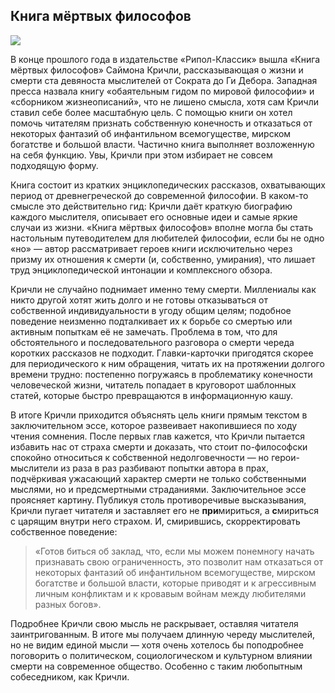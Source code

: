 ## Книга мёртвых философов

![](https://radikal.ru/lfp/d.radikal.ru/d30/1809/e8/390a18712262.jpg)

В конце прошлого года в издательстве «Рипол-Классик» вышла «Книга мёртвых философов» Саймона Кричли, рассказывающая о жизни и смерти ста девяноста мыслителей от Сократа до Ги Дебора. Западная пресса назвала книгу «обаятельным гидом по мировой философии» и «сборником жизнеописаний», что не лишено смысла, хотя сам Кричли ставил себе более масштабную цель. С помощью книги он хотел помочь читателям признать собственную конечность и отказаться от некоторых фантазий об инфантильном всемогуществе, мирском богатстве и большой власти. Частично книга выполняет возложенную на себя функцию. Увы, Кричли при этом избирает не совсем подходящую форму.

Книга состоит из кратких энциклопедических рассказов, охватывающих период от древнегреческой до современной философии. В каком-то смысле это действительно гид: Кричли даёт краткую биографию каждого мыслителя, описывает его основные идеи и самые яркие случаи из жизни. «Книга мёртвых философов» вполне могла бы стать настольным путеводителем для любителей философии, если бы не одно «но» — автор рассматривает героев книги исключительно через призму их отношения к смерти (и, собственно, умирания), что лишает труд энциклопедической интонации и комплексного обзора.

Кричли не случайно поднимает именно тему смерти. Миллениалы как никто другой хотят жить долго и не готовы отказываться от собственной индивидуальности в угоду общим целям; подобное поведение неизменно подталкивает их к борьбе со смертью или активным попыткам её не замечать. Проблема в том, что для обстоятельного и последовательного разговора о смерти череда коротких рассказов не подходит. Главки-карточки пригодятся скорее для периодического к ним обращения, читать их на протяжении долгого времени трудно: постепенно погружаясь в проблематику конечности человеческой жизни, читатель попадает в круговорот шаблонных статей, которые быстро превращаются в информационную кашу.

В итоге Кричли приходится объяснять цель книги прямым текстом в заключительном эссе, которое развеивает накопившиеся по ходу чтения сомнения. После первых глав кажется, что Кричли пытается избавить нас от страха смерти и доказать, что стоит по-философски спокойно относиться к собственной недолговечности — но герои-мыслители из раза в раз разбивают попытки автора в прах, подчёркивая ужасающий характер смерти не только собственными мыслями, но и предсмертными страданиями. Заключительное эссе проясняет картину. Публикуя столь противоречивые высказывания, Кричли пугает читателя и заставляет его не **при**мириться, а **с**мириться с царящим внутри него страхом. И, смирившись, скорректировать собственное поведение:

> «Готов биться об заклад, что, если мы можем понемногу начать признавать свою ограниченность, это позволит нам отказаться от некоторых фантазий об инфантильном всемогуществе, мирском богатстве и большой власти, которые приводят и к агрессивным личным конфликтам и к кровавым войнам между любителями разных богов».

Подробнее Кричли свою мысль не раскрывает, оставляя читателя заинтригованным. В итоге мы получаем длинную череду мыслителей, но не видим единой мысли — хотя очень хотелось бы поподробнее поговорить о политическом, социологическом и культурном влиянии смерти на современное общество. Особенно с таким любопытным собеседником, как Кричли.
